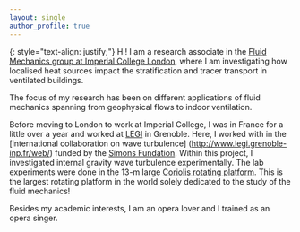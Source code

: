```yaml
---
layout: single
author_profile: true
---
```

{: style="text-align: justify;"}
Hi! I am a research associate in the [Fluid Mechanics group at Imperial College London](https://www.imperial.ac.uk/fluid-mechanics/research/), where I am investigating how localised heat sources impact the stratification and tracer transport in ventilated buildings. 

The focus of my research has been on different applications of fluid mechanics spanning from geophysical flows to indoor ventilation.

Before moving to London to work at Imperial College, I was in France for a little over a year and worked at [LEGI](http://www.legi.grenoble-inp.fr/web/) in Grenoble. Here, I worked with in the [international collaboration on wave turbulence] (http://www.legi.grenoble-inp.fr/web/) funded by the [Simons Fundation](https://www.simonsfoundation.org). Within this project, I investigated internal gravity wave turbulence experimentally. The lab experiments were done in the 13-m large [Coriolis rotating platform](http://www.legi.grenoble-inp.fr/web/spip.php?article757). This is the largest rotating platform in the world solely dedicated to the study of the fluid mechanics!


Besides my academic interests, I am an opera lover and I trained as an opera singer. 
